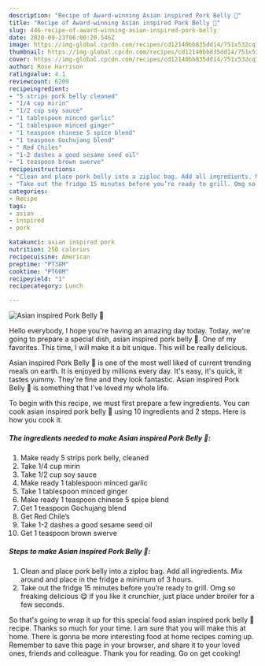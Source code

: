 ```yaml
---
description: "Recipe of Award-winning Asian inspired Pork Belly 🐷"
title: "Recipe of Award-winning Asian inspired Pork Belly 🐷"
slug: 446-recipe-of-award-winning-asian-inspired-pork-belly
date: 2020-09-23T06:00:20.546Z
image: https://img-global.cpcdn.com/recipes/cd12140bb835dd14/751x532cq70/asian-inspired-pork-belly-🐷-recipe-main-photo.jpg
thumbnail: https://img-global.cpcdn.com/recipes/cd12140bb835dd14/751x532cq70/asian-inspired-pork-belly-🐷-recipe-main-photo.jpg
cover: https://img-global.cpcdn.com/recipes/cd12140bb835dd14/751x532cq70/asian-inspired-pork-belly-🐷-recipe-main-photo.jpg
author: Rose Harrison
ratingvalue: 4.1
reviewcount: 6209
recipeingredient:
- "5 strips pork belly cleaned"
- "1/4 cup mirin"
- "1/2 cup soy sauce"
- "1 tablespoon minced garlic"
- "1 tablespoon minced ginger"
- "1 teaspoon chinese 5 spice blend"
- "1 teaspoon Gochujang blend"
- " Red Chiles"
- "1-2 dashes a good sesame seed oil"
- "1 teaspoon brown swerve"
recipeinstructions:
- "Clean and place pork belly into a ziploc bag. Add all ingredients. Mix around and place in the fridge a minimum of 3 hours."
- "Take out the fridge 15 minutes before you’re ready to grill. Omg so freaking delicious 😋 if you like it crunchier, just place under broiler for a few seconds."
categories:
- Recipe
tags:
- asian
- inspired
- pork

katakunci: asian inspired pork 
nutrition: 250 calories
recipecuisine: American
preptime: "PT38M"
cooktime: "PT60M"
recipeyield: "1"
recipecategory: Lunch

---
```



![Asian inspired Pork Belly 🐷](https://img-global.cpcdn.com/recipes/cd12140bb835dd14/751x532cq70/asian-inspired-pork-belly-🐷-recipe-main-photo.jpg)

Hello everybody, I hope you're having an amazing day today. Today, we're going to prepare a special dish, asian inspired pork belly 🐷. One of my favorites. This time, I will make it a bit unique. This will be really delicious.



Asian inspired Pork Belly 🐷 is one of the most well liked of current trending meals on earth. It is enjoyed by millions every day. It's easy, it's quick, it tastes yummy. They're fine and they look fantastic. Asian inspired Pork Belly 🐷 is something that I've loved my whole life.


To begin with this recipe, we must first prepare a few ingredients. You can cook asian inspired pork belly 🐷 using 10 ingredients and 2 steps. Here is how you cook it.

<!--inarticleads1-->

##### The ingredients needed to make Asian inspired Pork Belly 🐷:

1. Make ready 5 strips pork belly, cleaned
1. Take 1/4 cup mirin
1. Take 1/2 cup soy sauce
1. Make ready 1 tablespoon minced garlic
1. Take 1 tablespoon minced ginger
1. Make ready 1 teaspoon chinese 5 spice blend
1. Get 1 teaspoon Gochujang blend
1. Get  Red Chile’s
1. Take 1-2 dashes a good sesame seed oil
1. Get 1 teaspoon brown swerve




<!--inarticleads2-->

##### Steps to make Asian inspired Pork Belly 🐷:

1. Clean and place pork belly into a ziploc bag. Add all ingredients. Mix around and place in the fridge a minimum of 3 hours.
1. Take out the fridge 15 minutes before you’re ready to grill. Omg so freaking delicious 😋 if you like it crunchier, just place under broiler for a few seconds.




So that's going to wrap it up for this special food asian inspired pork belly 🐷 recipe. Thanks so much for your time. I am sure that you will make this at home. There is gonna be more interesting food at home recipes coming up. Remember to save this page in your browser, and share it to your loved ones, friends and colleague. Thank you for reading. Go on get cooking!
